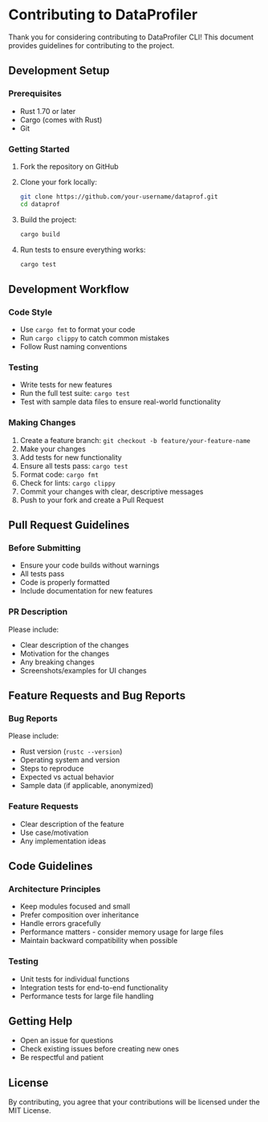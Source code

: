# Contributing to DataProfiler

Thank you for considering contributing to DataProfiler CLI! This document provides guidelines for contributing to the project.

## Development Setup

### Prerequisites

- Rust 1.70 or later
- Cargo (comes with Rust)
- Git

### Getting Started

1. Fork the repository on GitHub
2. Clone your fork locally:

   ```bash
   git clone https://github.com/your-username/dataprof.git
   cd dataprof
   ```

3. Build the project:

   ```bash
   cargo build
   ```

4. Run tests to ensure everything works:

   ```bash
   cargo test
   ```

## Development Workflow

### Code Style

- Use `cargo fmt` to format your code
- Run `cargo clippy` to catch common mistakes
- Follow Rust naming conventions

### Testing

- Write tests for new features
- Run the full test suite: `cargo test`
- Test with sample data files to ensure real-world functionality

### Making Changes

1. Create a feature branch: `git checkout -b feature/your-feature-name`
2. Make your changes
3. Add tests for new functionality
4. Ensure all tests pass: `cargo test`
5. Format code: `cargo fmt`
6. Check for lints: `cargo clippy`
7. Commit your changes with clear, descriptive messages
8. Push to your fork and create a Pull Request

## Pull Request Guidelines

### Before Submitting

- Ensure your code builds without warnings
- All tests pass
- Code is properly formatted
- Include documentation for new features

### PR Description

Please include:

- Clear description of the changes
- Motivation for the changes
- Any breaking changes
- Screenshots/examples for UI changes

## Feature Requests and Bug Reports

### Bug Reports

Please include:

- Rust version (`rustc --version`)
- Operating system and version
- Steps to reproduce
- Expected vs actual behavior
- Sample data (if applicable, anonymized)

### Feature Requests

- Clear description of the feature
- Use case/motivation
- Any implementation ideas

## Code Guidelines

### Architecture Principles

- Keep modules focused and small
- Prefer composition over inheritance
- Handle errors gracefully
- Performance matters - consider memory usage for large files
- Maintain backward compatibility when possible

### Testing

- Unit tests for individual functions
- Integration tests for end-to-end functionality
- Performance tests for large file handling

## Getting Help

- Open an issue for questions
- Check existing issues before creating new ones
- Be respectful and patient

## License

By contributing, you agree that your contributions will be licensed under the MIT License.
